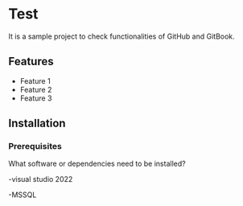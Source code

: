 # Test

It is a sample project to check functionalities of GitHub and GitBook.

## Features

* Feature 1
* Feature 2
* Feature 3

## Installation

### Prerequisites

What software or dependencies need to be installed?

-visual studio 2022

-MSSQL
